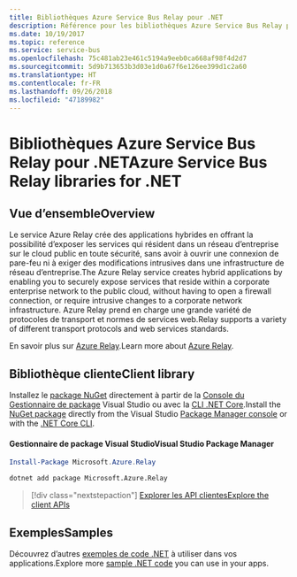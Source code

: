 ```yaml
---
title: Bibliothèques Azure Service Bus Relay pour .NET
description: Référence pour les bibliothèques Azure Service Bus Relay pour .NET
ms.date: 10/19/2017
ms.topic: reference
ms.service: service-bus
ms.openlocfilehash: 75c481ab23e461c5194a9eeb0ca668af98f4d2d7
ms.sourcegitcommit: 5d9b713653b3d03e1d0a67f6e126ee399d1c2a60
ms.translationtype: HT
ms.contentlocale: fr-FR
ms.lasthandoff: 09/26/2018
ms.locfileid: "47189982"
---
```

# <a name="azure-service-bus-relay-libraries-for-net"></a><span data-ttu-id="0abb7-103">Bibliothèques Azure Service Bus Relay pour .NET</span><span class="sxs-lookup"><span data-stu-id="0abb7-103">Azure Service Bus Relay libraries for .NET</span></span>

## <a name="overview"></a><span data-ttu-id="0abb7-104">Vue d’ensemble</span><span class="sxs-lookup"><span data-stu-id="0abb7-104">Overview</span></span>

<span data-ttu-id="0abb7-105">Le service Azure Relay crée des applications hybrides en offrant la possibilité d’exposer les services qui résident dans un réseau d’entreprise sur le cloud public en toute sécurité, sans avoir à ouvrir une connexion de pare-feu ni à exiger des modifications intrusives dans une infrastructure de réseau d’entreprise.</span><span class="sxs-lookup"><span data-stu-id="0abb7-105">The Azure Relay service creates hybrid applications by enabling you to securely expose services that reside within a corporate enterprise network to the public cloud, without having to open a firewall connection, or require intrusive changes to a corporate network infrastructure.</span></span> <span data-ttu-id="0abb7-106">Azure Relay prend en charge une grande variété de protocoles de transport et normes de services web.</span><span class="sxs-lookup"><span data-stu-id="0abb7-106">Relay supports a variety of different transport protocols and web services standards.</span></span>
          
<span data-ttu-id="0abb7-107">En savoir plus sur [Azure Relay](/azure/service-bus-relay/relay-what-is-it).</span><span class="sxs-lookup"><span data-stu-id="0abb7-107">Learn more about [Azure Relay](/azure/service-bus-relay/relay-what-is-it).</span></span>

## <a name="client-library"></a><span data-ttu-id="0abb7-108">Bibliothèque cliente</span><span class="sxs-lookup"><span data-stu-id="0abb7-108">Client library</span></span>

<span data-ttu-id="0abb7-109">Installez le [package NuGet](https://www.nuget.org/packages/Microsoft.Azure.Relay) directement à partir de la [Console du Gestionnaire de package][PackageManager] Visual Studio ou avec la [CLI .NET Core][DotNetCLI].</span><span class="sxs-lookup"><span data-stu-id="0abb7-109">Install the [NuGet package](https://www.nuget.org/packages/Microsoft.Azure.Relay) directly from the Visual Studio [Package Manager console][PackageManager] or with the [.NET Core CLI][DotNetCLI].</span></span>

#### <a name="visual-studio-package-manager"></a><span data-ttu-id="0abb7-110">Gestionnaire de package Visual Studio</span><span class="sxs-lookup"><span data-stu-id="0abb7-110">Visual Studio Package Manager</span></span>

```powershell
Install-Package Microsoft.Azure.Relay
```

```bash
dotnet add package Microsoft.Azure.Relay
```

> [!div class="nextstepaction"]
> [<span data-ttu-id="0abb7-111">Explorer les API clientes</span><span class="sxs-lookup"><span data-stu-id="0abb7-111">Explore the client APIs</span></span>](/dotnet/api/overview/azure/relay/client)

## <a name="samples"></a><span data-ttu-id="0abb7-112">Exemples</span><span class="sxs-lookup"><span data-stu-id="0abb7-112">Samples</span></span>

<span data-ttu-id="0abb7-113">Découvrez d’autres [exemples de code .NET](https://azure.microsoft.com/resources/samples/?platform=dotnet) à utiliser dans vos applications.</span><span class="sxs-lookup"><span data-stu-id="0abb7-113">Explore more [sample .NET code](https://azure.microsoft.com/resources/samples/?platform=dotnet) you can use in your apps.</span></span>

[PackageManager]: https://docs.microsoft.com/nuget/tools/package-manager-console
[DotNetCLI]: https://docs.microsoft.com/dotnet/core/tools/dotnet-add-package